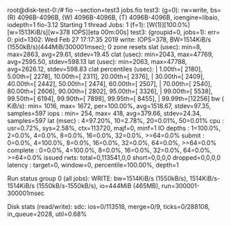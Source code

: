 root@disk-test-0:/# fio --section=test3 jobs.fio
test3: (g=0): rw=write, bs=(R) 4096B-4096B, (W) 4096B-4096B, (T) 4096B-4096B, ioengine=libaio, iodepth=1
fio-3.12
Starting 1 thread
Jobs: 1 (f=1): [W(1)][100.0%][w=1513KiB/s][w=378 IOPS][eta 00m:00s]
test3: (groupid=0, jobs=1): err= 0: pid=1302: Wed Feb 27 17:17:35 2019
  write: IOPS=378, BW=1514KiB/s (1550kB/s)(444MiB/300001msec); 0 zone resets
    slat (usec): min=8, max=2863, avg=29.61, stdev=19.45
    clat (usec): min=2043, max=47769, avg=2595.50, stdev=598.13
     lat (usec): min=2063, max=47788, avg=2626.12, stdev=598.83
    clat percentiles (usec):
     |  1.00th=[ 2180],  5.00th=[ 2278], 10.00th=[ 2311], 20.00th=[ 2376],
     | 30.00th=[ 2409], 40.00th=[ 2442], 50.00th=[ 2474], 60.00th=[ 2507],
     | 70.00th=[ 2540], 80.00th=[ 2606], 90.00th=[ 2802], 95.00th=[ 3326],
     | 99.00th=[ 5538], 99.50th=[ 6194], 99.90th=[ 7898], 99.95th=[ 8455],
     | 99.99th=[12256]
   bw (  KiB/s): min= 1016, max= 1672, per=100.00%, avg=1518.67, stdev=97.35, samples=597
   iops        : min=  254, max=  418, avg=379.66, stdev=24.34, samples=597
  lat (msec)   : 4=97.20%, 10=2.78%, 20=0.01%, 50=0.01%
  cpu          : usr=0.72%, sys=2.58%, ctx=113720, majf=0, minf=1
  IO depths    : 1=100.0%, 2=0.0%, 4=0.0%, 8=0.0%, 16=0.0%, 32=0.0%, >=64=0.0%
     submit    : 0=0.0%, 4=100.0%, 8=0.0%, 16=0.0%, 32=0.0%, 64=0.0%, >=64=0.0%
     complete  : 0=0.0%, 4=100.0%, 8=0.0%, 16=0.0%, 32=0.0%, 64=0.0%, >=64=0.0%
     issued rwts: total=0,113541,0,0 short=0,0,0,0 dropped=0,0,0,0
     latency   : target=0, window=0, percentile=100.00%, depth=1

Run status group 0 (all jobs):
  WRITE: bw=1514KiB/s (1550kB/s), 1514KiB/s-1514KiB/s (1550kB/s-1550kB/s), io=444MiB (465MB), run=300001-300001msec

Disk stats (read/write):
  sdc: ios=0/113518, merge=0/9, ticks=0/288108, in_queue=2028, util=0.68%